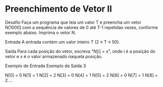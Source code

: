 # Preenchimento de Vetor II

Desafio
Faça um programa que leia um valor T e preencha um vetor N[1000] com a sequência de valores de 0 até T-1 repetidas vezes, conforme exemplo abaixo. Imprima o vetor N.

Entrada
A entrada contém um valor inteiro T (2 ≤ T ≤ 50).

Saída
Para cada posição do vetor, escreva "N[i] = x", onde i é a posição do vetor e x é o valor armazenado naquela posição.

 
Exemplo de Entrada	Exemplo de Saída
3

N[0] = 0
N[1] = 1
N[2] = 2
N[3] = 0
N[4] = 1
N[5] = 2
N[6] = 0
N[7] = 1
N[8] = 2
...

